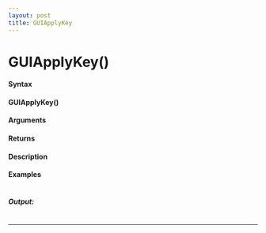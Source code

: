 ```yaml
---
layout: post
title: GUIApplyKey
---
```


# GUIApplyKey()


#### Syntax

#### GUIApplyKey()

#### Arguments

#### Returns

#### Description

#### Examples

```

```

##### Output:

```

```

---